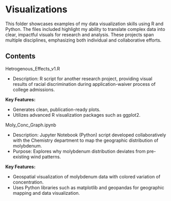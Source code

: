 # **Visualizations**
This folder showcases examples of my data visualization skills using R and Python. The files included highlight my ability to translate complex data into clear, impactful visuals for research and analysis. These projects span multiple disciplines, emphasizing both individual and collaborative efforts.

## **Contents**

Hetrogenous_Effects_v1.R

- Description: R script for another research project, providing visual results of racial discrimination during application-waiver process of college admissions.

**Key Features:**
- Generates clean, publication-ready plots.
- Utilizes advanced R visualization packages such as ggplot2.


Moly_Conc_Graph.ipynb

- Description: Jupyter Notebook (Python) script developed collaboratively with the Chemistry department to map the geographic distribution of molybdenum.
- Purpose: Explores why molybdenum distribution deviates from pre-existing wind patterns.
  
**Key Features:**
- Geospatial visualization of molybdenum data with colored variation of concentration.
- Uses Python libraries such as matplotlib and geopandas for geographic mapping and data visualization.
